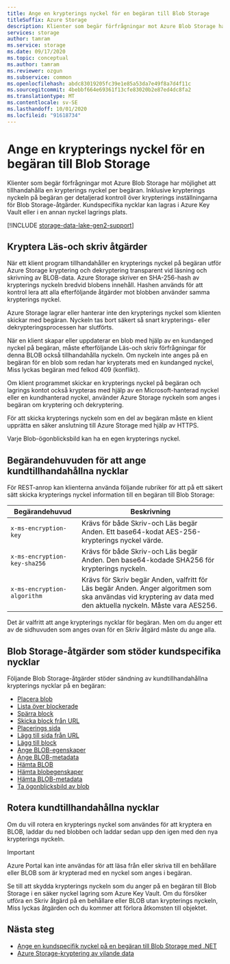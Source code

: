 ```yaml
---
title: Ange en krypterings nyckel för en begäran till Blob Storage
titleSuffix: Azure Storage
description: Klienter som begär förfrågningar mot Azure Blob Storage har möjlighet att tillhandahålla en krypterings nyckel per begäran. Inklusive krypterings nyckeln på begäran ger detaljerad kontroll över krypterings inställningarna för Blob Storage-åtgärder.
services: storage
author: tamram
ms.service: storage
ms.date: 09/17/2020
ms.topic: conceptual
ms.author: tamram
ms.reviewer: ozgun
ms.subservice: common
ms.openlocfilehash: abdc83019205fc39e1e85a53da7e49f8a7d4f11c
ms.sourcegitcommit: 4bebbf664e69361f13cfe83020b2e87ed4dc8fa2
ms.translationtype: MT
ms.contentlocale: sv-SE
ms.lasthandoff: 10/01/2020
ms.locfileid: "91618734"
---
```

# <a name="provide-an-encryption-key-on-a-request-to-blob-storage"></a>Ange en krypterings nyckel för en begäran till Blob Storage

Klienter som begär förfrågningar mot Azure Blob Storage har möjlighet att tillhandahålla en krypterings nyckel per begäran. Inklusive krypterings nyckeln på begäran ger detaljerad kontroll över krypterings inställningarna för Blob Storage-åtgärder. Kundspecifika nycklar kan lagras i Azure Key Vault eller i en annan nyckel lagrings plats.

[!INCLUDE [storage-data-lake-gen2-support](../../../includes/storage-data-lake-gen2-support.md)]

## <a name="encrypting-read-and-write-operations"></a>Kryptera Läs-och skriv åtgärder

När ett klient program tillhandahåller en krypterings nyckel på begäran utför Azure Storage kryptering och dekryptering transparent vid läsning och skrivning av BLOB-data. Azure Storage skriver en SHA-256-hash av krypterings nyckeln bredvid blobens innehåll. Hashen används för att kontrol lera att alla efterföljande åtgärder mot blobben använder samma krypterings nyckel.

Azure Storage lagrar eller hanterar inte den krypterings nyckel som klienten skickar med begäran. Nyckeln tas bort säkert så snart krypterings- eller dekrypteringsprocessen har slutförts.

När en klient skapar eller uppdaterar en blob med hjälp av en kundanged nyckel på begäran, måste efterföljande Läs-och skriv förfrågningar för denna BLOB också tillhandahålla nyckeln. Om nyckeln inte anges på en begäran för en blob som redan har krypterats med en kundanged nyckel, Miss lyckas begäran med felkod 409 (konflikt).

Om klient programmet skickar en krypterings nyckel på begäran och lagrings kontot också krypteras med hjälp av en Microsoft-hanterad nyckel eller en kundhanterad nyckel, använder Azure Storage nyckeln som anges i begäran om kryptering och dekryptering.

För att skicka krypterings nyckeln som en del av begäran måste en klient upprätta en säker anslutning till Azure Storage med hjälp av HTTPS.

Varje Blob-ögonblicksbild kan ha en egen krypterings nyckel.

## <a name="request-headers-for-specifying-customer-provided-keys"></a>Begärandehuvuden för att ange kundtillhandahållna nycklar

För REST-anrop kan klienterna använda följande rubriker för att på ett säkert sätt skicka krypterings nyckel information till en begäran till Blob Storage:

|Begärandehuvud | Beskrivning |
|---------------|-------------|
|`x-ms-encryption-key` |Krävs för både Skriv-och Läs begär Anden. Ett base64-kodat AES-256-krypterings nyckel värde. |
|`x-ms-encryption-key-sha256`| Krävs för både Skriv-och Läs begär Anden. Den base64-kodade SHA256 för krypterings nyckeln. |
|`x-ms-encryption-algorithm` | Krävs för Skriv begär Anden, valfritt för Läs begär Anden. Anger algoritmen som ska användas vid kryptering av data med den aktuella nyckeln. Måste vara AES256. |

Det är valfritt att ange krypterings nycklar för begäran. Men om du anger ett av de sidhuvuden som anges ovan för en Skriv åtgärd måste du ange alla.

## <a name="blob-storage-operations-supporting-customer-provided-keys"></a>Blob Storage-åtgärder som stöder kundspecifika nycklar

Följande Blob Storage-åtgärder stöder sändning av kundtillhandahållna krypterings nycklar på en begäran:

- [Placera blob](/rest/api/storageservices/put-blob)
- [Lista över blockerade](/rest/api/storageservices/put-block-list)
- [Spärra block](/rest/api/storageservices/put-block)
- [Skicka block från URL](/rest/api/storageservices/put-block-from-url)
- [Placerings sida](/rest/api/storageservices/put-page)
- [Lägg till sida från URL](/rest/api/storageservices/put-page-from-url)
- [Lägg till block](/rest/api/storageservices/append-block)
- [Ange BLOB-egenskaper](/rest/api/storageservices/set-blob-properties)
- [Ange BLOB-metadata](/rest/api/storageservices/set-blob-metadata)
- [Hämta BLOB](/rest/api/storageservices/get-blob)
- [Hämta blobegenskaper](/rest/api/storageservices/get-blob-properties)
- [Hämta BLOB-metadata](/rest/api/storageservices/get-blob-metadata)
- [Ta ögonblicksbild av blob](/rest/api/storageservices/snapshot-blob)

## <a name="rotate-customer-provided-keys"></a>Rotera kundtillhandahållna nycklar

Om du vill rotera en krypterings nyckel som användes för att kryptera en BLOB, laddar du ned blobben och laddar sedan upp den igen med den nya krypterings nyckeln.

> [!IMPORTANT]
> Azure Portal kan inte användas för att läsa från eller skriva till en behållare eller BLOB som är krypterad med en nyckel som anges i begäran.
>
> Se till att skydda krypterings nyckeln som du anger på en begäran till Blob Storage i en säker nyckel lagring som Azure Key Vault. Om du försöker utföra en Skriv åtgärd på en behållare eller BLOB utan krypterings nyckeln, Miss lyckas åtgärden och du kommer att förlora åtkomsten till objektet.

## <a name="next-steps"></a>Nästa steg

- [Ange en kundspecifik nyckel på en begäran till Blob Storage med .NET](storage-blob-customer-provided-key.md)
- [Azure Storage-kryptering av vilande data](../common/storage-service-encryption.md)
